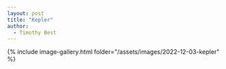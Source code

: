 ```yaml
---
layout: post
title: "Kepler"
author:
  - Timothy Best
---
```


{% include image-gallery.html folder="/assets/images/2022-12-03-kepler" %}

